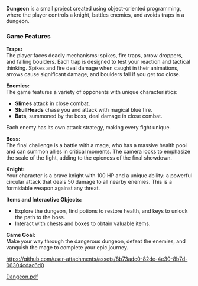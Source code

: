 
**Dungeon** is a small project created using object-oriented programming, where the player controls a knight, battles enemies, and avoids traps in a dungeon.  

### **Game Features**  

**Traps:**  
The player faces deadly mechanisms: spikes, fire traps, arrow droppers, and falling boulders. Each trap is designed to test your reaction and tactical thinking. Spikes and fire deal damage when caught in their animations, arrows cause significant damage, and boulders fall if you get too close.  

**Enemies:**  
The game features a variety of opponents with unique characteristics:  

- **Slimes** attack in close combat.  
- **SkullHeads** chase you and attack with magical blue fire.  
- **Bats**, summoned by the boss, deal damage in close combat.  

Each enemy has its own attack strategy, making every fight unique.  

**Boss:**  
The final challenge is a battle with a mage, who has a massive health pool and can summon allies in critical moments. The camera locks to emphasize the scale of the fight, adding to the epicness of the final showdown.  

**Knight:**  
Your character is a brave knight with 100 HP and a unique ability: a powerful circular attack that deals 50 damage to all nearby enemies. This is a formidable weapon against any threat.  

**Items and Interactive Objects:**  
- Explore the dungeon, find potions to restore health, and keys to unlock the path to the boss.  
- Interact with chests and boxes to obtain valuable items.  

**Game Goal:**  
Make your way through the dangerous dungeon, defeat the enemies, and vanquish the mage to complete your epic journey.  

https://github.com/user-attachments/assets/8b73adc0-82de-4e30-8b7d-06304cdac6d0



[Dangeon.pdf](https://github.com/user-attachments/files/19405376/Dangeon.pdf)



